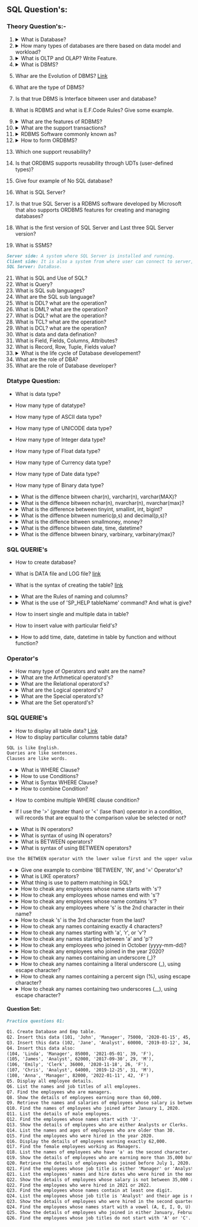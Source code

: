 ## SQL Question's:

### Theory Question's:-

<!-- 33. <details>
    <summary></summary>
    <hr/>
    <hr/>
    </details> -->

1. <details>
   <summary>What is Database?</summary>
   <hr/>
   Collection of Realted data.
   <hr/>
   </details>

2. <details>
    <summary>How many types of databases are there based on data model and workload?</summary>
    <hr/>
      1. Types of Databases Based on Data Model:<br/>
       - SQL Databases (Relational)<br/>
       - NoSQL Databases (Non-Relational)<br/>
      2. Types of Databases Based on Workload:<br/>
       - OLTP (Online Transaction Processing)<br/>
       - OLAP (Online Analytical Processing)
    <hr/>
   </details>

3. <details>
   <summary>What is OLTP and OLAP? Write Feature.</summary>
   <hr/>
   OLTP (Online Transaction Processing): Day-to-day transaction, CRUD operation, Highly normalized data structure, Simple/Short Queries, Response time milliseconds to seconds.
   <br/>
   OLAP (Online Analytical Processing): Complex data analysis, Read operation, Denormalized with multi-dimensional schemas data structure, Complex Queries, Response time Second to minutes.
   <hr/>
   </details>
4. <details>
   <summary>What is DBMS?</summary>
   <hr/>
   DBMS (database management system): It is a software used to create, manage, and manipulate databases. DBMS is an inteface between user and database. DBMS allows users to create, read, update, delete data.
   <hr/>
   </details>
5. Whar are the Evolution of DBMS? [Link](https://codecomponents.hashnode.dev/sql-server-tutorials#heading-evolution-of-dbms)
6. What are the type of DBMS?
7. Is that true DBMS is Interface bitween user and database?
8. What is RDBMS and what is E.F.Code Rules? Give some example.
9. <details>
   <summary>What are the features of RDBMS?</summary>
   <hr/>
   Easy to access and manipulate data.<br/>
   Less duplication of data.<br/>
   More Security.<br/> 
   Support Data Sharing, Data Integrity and Transactions(ACID properties).
   <hr/>
   </details>
10. <details>
    <summary>What are the support transactions?</summary>
    <hr/>
    <b>Support transactions (ACID properties):</b><br/> 
    <b>Atomicity: </b>Transaction completely successfull or not.<br/>
    <b>Consistency: </b>Transactions data move database from one valid state to another<br/>
    <b>Isolation: </b>Ensures transactions do not affect each other.<br/>
    <b>Durability: </b>Ensures committed transaction are permanently saved.<br/>
    <hr/>
    </details>
11. <details>
    <summary>RDBMS Software commonly known as?</summary>
    <hr/>
    SQL Database
    <hr/>
    </details>
12. <details>
            <summary>How to form ORDBMS?</summary>
            <hr/>
            ORDBMS (Object Relational Database Management System):<br/>
            <b>Cobination: </b> ORDBMS = RDBMS + OOP(from OOP's take Reusability, Security).
            <hr/>
            </details>
    <!---------------------------Mritunjay------------------------->

13. Which one support reusability?
14. Is that ORDBMS supports reusability through UDTs (user-defined types)?
15. Give four example of No SQL database?
16. What is SQL Server?
17. Is that true SQL Server is a RDBMS software developed by Microsoft that also supports ORDBMS features for creating and managing databases?
18. What is the first version of SQL Server and Last three SQL Server version?
19. What is SSMS?

```md
Server side: A system where SQL Server is installed and running.
Client side: It is also a system from where user can connect to server, submit request and receives request.
SQL Server: DataBase.
```

21. What is SQL and Use of SQL?
22. What is Query?
23. What is SQL sub languages?
24. What are the SQL sub language?
25. What is DDL? what are the operation?
26. What is DML? what are the operation?
27. What is DQL? what are the operation?
28. What is TCL? what are the operation?
29. What is DCL? what are the operation?
30. What is data and data defination?
31. What is Field, Fields, Columns, Attributes?
32. What is Record, Row, Tuple, Fields value?
33. <details>
    <summary>What is the life cycle of Database developement?</summary>
    <hr/>
    <ol>
        <li>Analyze</li>
        <li>Design(database designers or     architects): Techniques used-> ER Model (Entity-relationship model), Normalization</li>
        <li>Develope: Developerd by Developer and DBA(Database admin).</li>
        <li>Test: tested by QA(Quality assurance) team. Manual and automation like selenium.</li>
        <li>Deploy/Implement: Copy database  development server to the production server.</li>
        <li>Maintenance: Support and optimization.</li>
    </ol> 
      <hr/>
    </details>
34. What are the role of DBA?
35. What are the role of Database developer?

### Dtatype Question:

- What is data type?
- How many type of datatype?
- How many type of ASCII data type?
- How many type of UNICODE data type?
- How many type of Integer data type?
- How many type of Float data type?
- How many type of Currency data type?
- How many type of Date data type?
- How many type of Binary data type?
- <details>
    <summary> What is the diffence bitween char(n), varchar(n), varchar(MAX)?</summary>
    <hr/>
    Allows only ASCII chars (256 chars)
    <ol>
        <li>char(n):- 8000 char, use for specified size, memory west, Syntax -> char(n), Example -> char(100).</li>
        <li>varchar(n):- 8000 char, use for required size, not memory west, Syntax -> varchar(n), Example -> varchar(50).</li>
        <li>varchar(max):- 2GB, use for very large size, not memory west, Syntax -> varchar(MAX), Example -> varchar().</li>

    </ol> 
    <hr/>
    </details>

- <details>
    <summary>What is the diffence bitween nchar(n), nvarchar(n), nvarchar(max)?</summary>
    <hr/>
    Allows unicode chars (65536 chars) that includes all ascii chars and chars belongs to different languages. And take 2 bytes per character.
    <ol>
    <li>nchar(n): 4000 char, Syntax -> nchar(n),   Example -> nchar(120)</li>
    <li>nvarchar(n): 400 char, Syntax -> nvarchar(n),Example -> nvarchar(500) </li>
    <li>nvarchar(MAX): 2GB, Syntax -> nvarchar(MAX),Example -> nvarchar(MAX) </li>
    </ol> 
    <hr/>
    </details>

- <details>
    <summary>What is the difference between tinyint, smallint, int, bigint?</summary>
    <hr/>
    <ol>
    <li><b>Tinyint: </b>Storage size 1 byte, Range 0 to 255, Example -> AgeGroup Tinyint; /*(AgeGroup values: 0for children, 1 for teenagers, 2 for adults, 3 forseniors)*/</li>
    <li><b>Smallint: </b>Storage size 2 bytes, Range -32,768 to 32,767, Example -> QuantityOnHand SMALLINT; /*Quantity ranges from 0 to 32,767*/</li>
    <li><b>Int: </b>Storage size 4 bytes, Range -2<sup>31</sup> to  2<sup>31</sup>-1, Example -> EmployeeID INT; /*For id*/</li>
    <li><b>Bigint: </b>Storage size 8 bytes, Range -2<sup>63</sup> to 2<sup>63</sup>-1, Example -> TransactionID BIGINT; /*Large unique identifier for each transaction*/</li>
    <li><b>Numeric: </b> Storage size 5 to 17 bytes, RangeVaries based on precision (p), Example -> empid NUMERIC(4); /*4 is the number of digits (10 - ok,100 - ok, 1000 - ok, 10000 - not ok)*/</li>
    </ol> 
    <hr/>
    </details>

- <details>
    <summary>What is the diffence bitween numeric(p,s) and decimal(p,s)?</summary>
    <hr/>
    Numeric(p): Allows numbers without decimal upto 38 digits. Example: empid Number(4);
    <ol>
    Numeric(p,s) and Decimal(p,s) both are same.
    <li>Allows float value.</li>
    <li><b>p (precision)</b>: total number of digits.</li>
    <li><b>s (scale)</b>: number after the decimal</li>
    <li>Example: Numeric(5,2) or Decimal(5,2)</li>
    </ol> 
    <hr/>
    </details>

- <details>
    <summary>What is the diffence bitween smallmoney, money?</summary>
    <hr/>

    <ol>
    <li><b>SmallMoney</b>: Storage size 4 bytes, Range -2<sup>31</sup> to  2<sup>31</sup>-1, Example -> SmallAmount SmallMoney </li>

    <li><b>Money</b>: Storage size 8 bytes, Range -2<sup>63</sup> to  2<sup>63</sup>-1, Example -> LargeAmount Money </li>
    </ol> 
    <hr/>
    </details>

- <details>
    <summary>What is the diffence bitween date, time, datetime?</summary>
    <hr/>
    <ol>
    <li><b>DATE: </b>Only allows date. The default date format in SQL Server is yyyy-mm-dd. Example -> dob DATE</li>

    <li><b>TIME: </b>Only allows time. The default time format is hh:mi:ss. Example -> login TIME</li>

    <li><b>DATETIME: </b>Allows date & time both. The default date format in SQL Server is yyyy-mm-dd hh:mi:ss. Example -> signup DATETIME</li>
    </ol> 
    <hr/>
    </details>

- <details>
    <summary>What is the diffence bitween binary, varbinary, varbinary(max)?</summary>
    <hr/>
    <ol>
        <li></li>
    </ol> 
    <hr/>
    </details>

### SQL QUERIE's

- How to create database?
- What is DATA file and LOG file? [link](https://codecomponents.hashnode.dev/sql-server-tutorials?t=1721824968922#heading-create-a-new-database)
- What is the syntax of creating the table? [link](https://codecomponents.hashnode.dev/sql-server-tutorials?t=1721824968922#heading-creating-tables-in-sql-server)
- <details>
    <summary>What are the Rules of naming and columns?</summary>
    Start alphabet, name not more long then 128 charachter, a table only 1024 columns. name contain only '_', '#', and '$'.
  </details>

- <details>
    <summary> What is the use of 'SP_HELP tableName' command? And what is give?</summary>
    Provides information about the structure of a specified table like column name, data type, length of fields and etc.
  </details>

- How to insert single and multiple data in table?
- How to insert value with particular field's?
- <details>
    <summary> How to add time, date, datetime in table by function and without function?</summary>
    GETDATE() or '2019-08-22' or '05:32:00' or '2019-08-22 05:32:00'
  </details>

### Operator's

- How many type of Operators and waht are the name?
- <details>
  <summary> What are the Arthmetical operatord's?</summary>
    +, -, *, /, %
  </details>
- <details>
  <summary> What are the Relational operatord's?</summary>
    , >, >=, <, <=, = or <> 
  </details>
- <details>
  <summary> What are the Logical operatord's?</summary>
    AND, OR, NOT
  </details>
- <details>
  <summary>What are the Special operatord's?</summary>
    BETWEEN , IN ,LIKE ,IS ,ANY ,ALL ,EXISTS ,PIVOT
  </details>
- <details>
  <summary> What are the Set operatord's?</summary>
    UNION ,UNION ALL ,INTERSECT ,EXCEPT
  </details>

### SQL QUERIE's

- How to display all table data? [Link](https://codecomponents.hashnode.dev/sql-server-tutorials?t=1721824968922#heading-displaying-data)
- How to display particullar columns table data?

```md
SQL is like English.
Queries are like sentences.
Clauses are like words.
```

- <details>
  <summary> What is WHERE Clause?</summary>
    The WHERE clause is used to filter records that match certain conditions. It helps to get specific rows from a table based on a given condition.
  </details>

- <details>
  <summary>How to use Conditions?</summary>
    Conditions: The condition typically follows the format.</br>
    <pre>COLNAME OP VALUE</pre>
    COLNAME: The column name to apply the condition to.</br>
    OP: A relational operator (e.g., >, >=, <, <=, =, <>).</br>
    VALUE: The value to compare against.
  </details>

- <details>
  <summary> What is Syntax WHERE Clause?</summary>
    Select columns FROM tableName WHERE condition;
    <br/>or<br/>
    Select * FROM tableName WHERE condition;
  </details>

- <details>
  <summary>How to combine Condition?</summary>
    Using 'AND' and 'OR' operators.
  </details>

- How to combine multiple WHERE clause condition?
- If I use the '>' (greater than) or '<' (lase than) operator in a condition, will records that are equal to the comparison value be selected or not?

- <details>
  <summary>What is IN operators?</summary>
    Use the IN operator for list comparison. Use the IN operator for "=" comparison with multiple values. Allowing for a cleaner and more readable way to check if a value matches any value in a list.
  </details>

- <details>
  <summary>What is syntax of using IN operators?</summary>
    SELECT * FROM tableName WHERE columnsName IN (v1, v2, v3,...);
  </details>

- <details>
  <summary>What is BETWEEN operators?</summary>
    The BETWEEN operator is used for range comparisons, allowing you to select values within a given range.
  </details>

- <details>
  <summary>What is syntax of using BETWEEN operators?</summary>
    SELECT * FROM tableName WHERE columnsName BETWEEN v1 AND V8;
  </details>

```md
Use the BETWEEN operator with the lower value first and the upper value second to ensure correct results.
```

- <details>
  <summary>Give one example to combine 'BETWEEN', 'IN', and '=' Operator's?</summary>
    <pre>select * from emp where age in (32, 28, 27) and Id Between 2 and 5 and CharName = 'Ravonna';</pre>
  </details>

- <details>
  <summary>What is LIKE operators?</summary>
    The LIKE operator is used for pattern matching in SQL. It allows you to search for a specified pattern in a column.
  </details>

- <details>
  <summary>What thing is use to pattern matching in SQL?</summary>
    For pattern matching we use Wildcard Characters.<br/>
    <b>Two types of Wildcard Characters:</b><br/>
    '%': Represents zero or more characters<br/>
    '_': Represents a single character<br/>
  </details>

- <details>
   <summary>How to cheak any employees whose name starts with 's'?</summary>
     <pre>SELECT * FROM EMP WHERE ENAME LIKE  's%';</pre>
  </details>

- <details>
   <summary>How to cheak any employees whose names end with 's'?</summary>
     <pre>SELECT * FROM EMP WHERE ENAME LIKE  '%s';</pre>
  </details>

- <details>
   <summary>How to cheak any employees whose name contains 's'?</summary>
     <pre>SELECT * FROM EMP WHERE ENAME LIKE  '%s%';</pre>
  </details>

- <details>
   <summary>How to cheak any employees where 's' is the 2nd character in their name?</summary>
     <pre>SELECT * FROM EMP WHERE ENAME LIKE  '_s%';</pre>
  </details>

- <details>
   <summary>How to cheak 's' is the 3rd character from the last?</summary>
     <pre>SELECT * FROM EMP WHERE ENAME LIKE  '%s__';</pre>
  </details>

- <details>
   <summary>How to cheak any names containing exactly 4 characters?</summary>
     <pre>SELECT * FROM EMP WHERE ENAME LIKE  '____';</pre>
  </details>

- <details>
   <summary>How to cheak any names starting with 'a', 'r', or 'v'?</summary>
     <pre>SELECT * FROM EMP WHERE ENAME LIKE  '[arv]%';</pre>
  </details>

- <details>
   <summary>How to cheak any names starting between 'a' and 'p'?</summary>
     <pre>SELECT * FROM EMP WHERE ENAME LIKE  '[a-p]%';</pre>
  </details>

- <details>
   <summary>How to cheak any employees who joined in October (yyyy-mm-dd)?</summary>
     <pre>SELECT * FROM EMP WHERE HIREDATE LIKE  '_____10___';</pre>
  </details>

- <details>
   <summary>How to cheak any employees who joined in the year 2020?</summary>
     <pre>SELECT * FROM EMP WHERE HIREDATE LIKE  '2020%';</pre>
  </details>

- <details>
   <summary>How to cheak any names containing an underscore (_)?</summary>
     <pre>SELECT * FROM EMP WHERE ENAME LIKE  '%_%';</pre>
  </details>

- <details>
   <summary>How to cheak any names containing a literal underscore (_), using escape character?</summary>
     <pre>SELECT * FROM EMP WHERE ENAME LIKE  '%\_%' ESCAPE '\';</pre>
  </details>

- <details>
   <summary>How to cheak any names containing a percent sign (%), using escape character?</summary>
     <pre>SELECT * FROM EMP WHERE ENAME LIKE  '%\%%' ESCAPE '\';</pre>
  </details>

- <details>
   <summary>How to cheak any names containing two underscores (__), using escape character?</summary>
     <pre>SELECT * FROM EMP WHERE ENAME LIKE  '%\_%\_%' ESCAPE '\';</pre>
  </details>

#### Question Set:

```md
Practice questions 01:

Q1. Create Database and Emp table.
Q2. Insert this data (101, 'John', 'Manager', 75000, '2020-01-15', 45, 'M').
Q3. Insert this data (102, 'Jane', 'Analyst', 60000, '2019-03-12', 34, 'F'), (103, 'Mike', 'Clerk', 35000, '2018-07-23', 28, 'M')
Q4. Insert this data also:
(104, 'Linda', 'Manager', 85000, '2021-05-01', 39, 'F'),
(105, 'James', 'Analyst', 62000, '2017-09-30', 29, 'M'),
(106, 'Emily', 'Clerk', 36000, '2020-11-18', 26, 'F'),
(107, 'Chris', 'Analyst', 64000, '2019-12-25', 31, 'M'),
(108, 'Anna', 'Manager', 82000, '2022-01-11', 42, 'F')
Q5. Display all employee details.
Q6. List the names and job titles of all employees.
Q7. Find the employees who are managers.
Q8. Show the details of employees earning more than 60,000.
Q9. Retrieve the names and salaries of employees whose salary is between 35,000 and 75,000.
Q10. Find the names of employees who joined after January 1, 2020.
Q11. List the details of male employees.
Q12. Find the employees whose names start with 'J'.
Q13. Show the details of employees who are either Analysts or Clerks.
Q14. List the names and ages of employees who are older than 30.
Q15. Find the employees who were hired in the year 2020.
Q16. Display the details of employees earning exactly 62,000.
Q17. Find the female employees working as Managers.
Q18. List the names of employees who have 'a' as the second character.
Q19. Show the details of employees who are earning more than 35,000 but less than 65,000.
Q20. Retrieve the details of employees who joined before July 1, 2020.
Q21. Find the employees whose job title is either 'Manager' or 'Analyst' and their age is greater than 30.
Q21. List the employees' names and hire dates who were hired in the month of December.
Q22. Show the details of employees whose salary is not between 35,000 and 70,000.
Q22. Find the employees who were hired in 2021 or 2022.
Q23. Find the employees whose names contain at least one digit.
Q24. List the employees whose job title is 'Analyst' and their age is not between 30 and 40.
Q23. Show the details of employees who were hired in the second quarter of any year (April to June).
Q24. Find the employees whose names start with a vowel (A, E, I, O, U).
Q25. Show the details of employees who joined in either January, February, or March of any year.
Q26. Find the employees whose job titles do not start with 'A' or 'C'.
```

